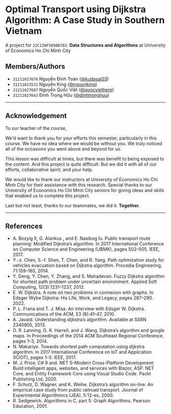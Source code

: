 # Optimal Transport using Dijkstra Algorithm: A Case Study in Southern Vietnam

A project for `22C1INF50900702`: **Data Structures and Algorithms** at University of Economics Ho Chi Minh City

## Members/Authors
- `31211027676` Nguyễn Đình Toàn ([@kudasai03](https://github.com/Kudasai03))
- `31211023531` Nguyễn King ([@nguynking](https://github.com/nguynking))
- `31211027687` Nguyễn Quốc Việt ([@quocviethere](https://github.com/quocviethere))
- `31211027643` Đinh Trọng Hữu ([@dinhtronghuu](https://github.com/dinhtronghuu))

______

## Acknowledgement
To our teacher of the course,

We'd want to thank you for your efforts this semester, particularly in this course. We have no idea where we would be without you. We truly noticed all of the occasions you went above and beyond for us.

This lesson was difficult at times, but there was benefit to being exposed to the content. And this project is quite difficult. But we did it with all of our efforts, collaborative spirit, and your help.

We would like to thank our instructors at University of Economics Ho Chi Minh City for their assistance with this research. Special thanks to our University of Economics Ho Chi Minh City seniors for giving ideas and skills that enabled us to complete this project.

Last but not least, thanks to our teammates, we did it. **Together.**

________

## References
- A. Bozyig ̆it, G. Alankus ̧, and E. Nasibog ̆lu. Public transport route planning: Modified Dijkstra’s algorithm. In 2017 International Conference on Computer Science and Engineering (UBMK), pages 502–505. IEEE, 2017.
- Y.-z. Chen, S.-f. Shen, T. Chen, and R. Yang. Path optimization study for vehicles evacuation based on Dijkstra algorithm. Procedia Engineering, 71:159–165, 2014.
- Y. Deng, Y. Chen, Y. Zhang, and S. Mahadevan. Fuzzy Dijkstra algorithm for shortest path problem under uncertain environment. Applied Soft Computing, 12(3):1231–1237, 2012.
- E. W. Dijkstra. A note on two problems in connexion with graphs. In Edsger Wybe Dijkstra: His Life, Work, and Legacy, pages 287–290. 2022.
- P. L. Frana and T. J. Misa. An interview with Edsger W. Dijkstra. Communications of the ACM, 53 (8):41–47, 2010.
- A. Javaid. Understanding dijkstra’s algorithm. Available at SSRN 2340905, 2013.
- D. R. Lanning, G. K. Harrell, and J. Wang. Dijkstra’s algorithm and google maps. In Proceedings of the 2014 ACM Southeast Regional Conference, pages 1–3, 2014.
- N. Makariye. Towards shortest path computation using dijkstra algorithm. In 2017 International Conference on IoT and Application (ICIOT), pages 1–3. IEEE, 2017.
- M. J. Price. C# 9 and. NET 5–Modern Cross-Platform Development: Build intelligent apps, websites, and services with Blazor, ASP. NET Core, and Entity Framework Core using Visual Studio Code. Packt Publishing Ltd, 2020.
- F. Schulz, D. Wagner, and K. Weihe. Dijkstra’s algorithm on-line: An empirical case study from public railroad transport. Journal of Experimental Algorithmics (JEA), 5:12–es, 2000.
- R. Sedgewick. Algorithms in C, part 5: Graph Algorithms. Pearson Education, 2001.
